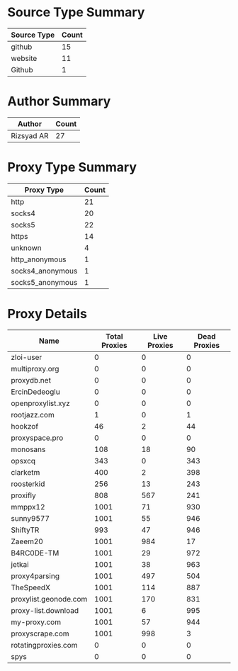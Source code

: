 # Source Type Summary

| Source Type | Count |
|-------------|-------|
| github | 15 |
| website | 11 |
| Github | 1 |


# Author Summary

| Author | Count |
|--------|-------|
| Rizsyad AR | 27 |


# Proxy Type Summary

| Proxy Type | Count |
|------------|-------|
| http | 21 |
| socks4 | 20 |
| socks5 | 22 |
| https | 14 |
| unknown | 4 |
| http_anonymous | 1 |
| socks4_anonymous | 1 |
| socks5_anonymous | 1 |


# Proxy Details

| Name | Total Proxies | Live Proxies | Dead Proxies |
|------|---------------|--------------|---------------|
| zloi-user | 0 | 0 | 0 |
| multiproxy.org | 0 | 0 | 0 |
| proxydb.net | 0 | 0 | 0 |
| ErcinDedeoglu | 0 | 0 | 0 |
| openproxylist.xyz | 0 | 0 | 0 |
| rootjazz.com | 1 | 0 | 1 |
| hookzof | 46 | 2 | 44 |
| proxyspace.pro | 0 | 0 | 0 |
| monosans | 108 | 18 | 90 |
| opsxcq | 343 | 0 | 343 |
| clarketm | 400 | 2 | 398 |
| roosterkid | 256 | 13 | 243 |
| proxifly | 808 | 567 | 241 |
| mmppx12 | 1001 | 71 | 930 |
| sunny9577 | 1001 | 55 | 946 |
| ShiftyTR | 993 | 47 | 946 |
| Zaeem20 | 1001 | 984 | 17 |
| B4RC0DE-TM | 1001 | 29 | 972 |
| jetkai | 1001 | 38 | 963 |
| proxy4parsing | 1001 | 497 | 504 |
| TheSpeedX | 1001 | 114 | 887 |
| proxylist.geonode.com | 1001 | 170 | 831 |
| proxy-list.download | 1001 | 6 | 995 |
| my-proxy.com | 1001 | 57 | 944 |
| proxyscrape.com | 1001 | 998 | 3 |
| rotatingproxies.com | 0 | 0 | 0 |
| spys | 0 | 0 | 0 |
